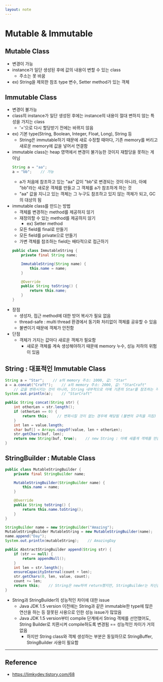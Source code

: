 ```yaml
---
layout: note
---
```


# Mutable & Immutable

## Mutable Class

- 변경이 가능
- instance가 일단 생성된 후에 값의 내용이 변할 수 있는 class
    - 주소는 못 바꿈
- ex) String을 제외한 참조 type 변수, Setter method가 있는 객체

## Immutable Class

- 변경이 불가능
- class의 instance가 일단 생성된 후에는 instance의 내용이 절대 변하지 않는 특성을 가지는 class
    - '='으로 다시 할당받기 전에는 바뀌지 않음
- ex) 기본 type(String, Boolean, Integer, Float, Long), String 등
    - String은 immutable하기 때문에 새로 수정할 때마다, 기존 memory를 버리고 새로운 memory에 값을 넣어서 연결함
- immutable class는 heap 영역에서 변경이 불가능한 것이지 재할당을 못하는 게 아님
    ```java
    String a = "aa";
    a = "bb";    // 가능
    ```
    - a가 처음에 참조하고 있는 "aa" 값이 "bb"로 변경되는 것이 아니라, 아예 "bb"라는 새로운 객체를 만들고 그 객체를 a가 참조하게 하는 것
    - "aa" 값을 지니고 있는 객체는 그 누구도 참조하고 있지 않는 객체가 되고, GC의 대상의 됨
- immutable class를 만드는 방법
    - 객체를 변경하는 method를 제공하지 않기
    - 재정의할 수 있는 method를 제공하지 않기
        - ex) Setter method
    - 모든 field를 final로 만들기
    - 모든 field를 private으로 만들기
    - 가변 객체를 참조하는 field는 배타적으로 접근하기
    ```java
    public class ImmutableString {
        private final String name;

        ImmutableString(String name) {
            this.name = name;
        }

        @Override
        public String toString() {
            return this.name;
        }
    }
    ```
- 장점
    - 생성자, 접근 method에 대한 방어 복사가 필요 없음
    - thread-safe : multi thread 환경에서 동기화 처리없이 객체를 공유할 수 있음
    - 불변이기 때문에 객체가 안전함
- 단점
    - 객체가 가지는 값마다 새로운 객체가 필요함
        - 새로운 객체를 계속 생성해야하기 때문에 memory 누수, 성능 저하의 위험이 있음

## String : 대표적인 Immutable Class

```java
String a = "Star";    // a의 memory 주소: 1000, 값: "Star"
a = a.concat("Craft");    // a의 memory 주소: 2000, 값: "StarCraft"
    // 값을 변화시키는 것이 아니라, String 내부적으로 아예 기존의 Star를 참조하는 객체는 그대로 두고, 새롭게 StarCraft String 객체를 만든 것임
System.out.println(a);    // "StarCraft"
```
```java
public String concat(String str) {
    int otherLen = str.length();
    if (otherLen == 0) {
        return this;    // 변화시킬 것이 없는 경우에 해당됨 (불변의 규칙을 지킴)
    }
    int len = value.length;
    char buf[] = Arrays.copyOf(value, len + otherLen);
    str.getChars(buf, len);
    return new String(buf, true);    // new String : 아예 새롭게 객체를 만들어 return
}
```

## StringBuilder : Mutable Class

```java
public class MutableStringBuilder {
    private final StringBuilder name;

    MutableStringBuilder(StringBuilder name) {
        this.name = name;
    }

    @Override
    public String toString() {
        return this.name.toString();
    }
}
```
```java
StringBuilder name = new StringBuilder("Amazing");
MutableStringBuilder MutableString = new MutableStringBuilder(name);
name.append("Day");
System.out.println(mutableString);    // AmazingDay
```
```java
public AbstractStringBuilder append(String str) {
    if (str == null) {
        return appendNull();
    }
    int len = str.length();
    ensureCapacityInternal(count + len);
    str.getChars(0, len, value, count);
    count += len;
    return this;    // String은 new하여 return했지만, StringBuilder는 자신을 그대로 return함
}
```
- String과 StringBuilder의 성능적인 차이에 대한 issue
    - Java JDK 1.5 version 이전에는 String과 같은 immutable한 type에 많은 연산을 하는 등 잘못된 사용으로 인한 성능 issue가 많았음
    - Java JDK 1.5 version부터 compile 단계에서 String 객체를 선언했어도, String Builder로 치환시켜 compile하도록 변경됨 == 성능적인 차이가 거의 없음
        - 하지만 String class와 객체 생성하는 부분은 동일하므로 StringBuffer, StringBuilder 사용이 필요함

---

## Reference

- https://limkydev.tistory.com/68
